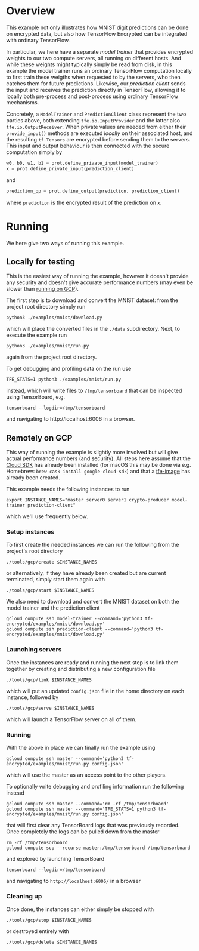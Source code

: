 # Overview

This example not only illustrates how MNIST digit predictions can be done on encrypted data, but also how TensorFlow Encrypted can be integrated with ordinary TensorFlow.

In particular, we here have a separate *model trainer* that provides encrypted weights to our two compute servers, all running on different hosts. And while these weights might typically simply be read from disk, in this example the model trainer runs an ordinary TensorFlow computation locally to first train these weigths when requested to by the servers, who then catches them for future predictions. Likewise, our *prediction client* sends the input and receives the prediction directly in TensorFlow, allowing it to locally both pre-process and post-process using ordinary TensorFlow mechanisms.

Concretely, a `ModelTrainer` and `PredictionClient` class represent the two parties above, both extending `tfe.io.InputProvider` and the latter also `tfe.io.OutputReceiver`. When private values are needed from either their `provide_input()` methods are executed *locally* on their associated host, and the resulting `tf.Tensors` are encrypted before sending them to the servers. This input and output behaviour is then connected with the secure computation simply by
```python
w0, b0, w1, b1 = prot.define_private_input(model_trainer)
x = prot.define_private_input(prediction_client)
```
and
```python
prediction_op = prot.define_output(prediction, prediction_client)
```
where `prediction` is the encrypted result of the prediction on `x`.

# Running

We here give two ways of running this example.

## Locally for testing

This is the easiest way of running the example, however it doesn't provide any security and doesn't give accurate performance numbers (may even be slower than [running on GCP](#remotely-on-gcp)).

The first step is to download and convert the MNIST dataset: from the project root directory simply run
```shell
python3 ./examples/mnist/download.py
```
which will place the converted files in the `./data` subdirectory. Next, to execute the example run
```shell
python3 ./examples/mnist/run.py
```
again from the project root directory.

To get debugging and profiling data on the run use
```shell
TFE_STATS=1 python3 ./examples/mnist/run.py
```
instead, which will write files to `/tmp/tensorboard` that can be inspected using TensorBoard, e.g.
```shell
tensorboard --logdir=/tmp/tensorboard
```
and navigating to http://localhost:6006 in a browser.

## Remotely on GCP

This way of running the example is slightly more involved but will give actual performance numbers (and security). All steps here assume that the [Cloud SDK](https://cloud.google.com/sdk/) has already been installed (for macOS this may be done via e.g. Homebrew: `brew cask install google-cloud-sdk`) and that a [tfe-image](../../tools/gcp/#base-image) has already been created.

This example needs the following instances to run
```shell
export INSTANCE_NAMES="master server0 server1 crypto-producer model-trainer prediction-client"
```
which we'll use frequently below.

### Setup instances

To first create the needed instances we can run the following from the project's root directory
```shell
./tools/gcp/create $INSTANCE_NAMES
```
or alternatively, if they have already been created but are current terminated, simply start them again with
```shell
./tools/gcp/start $INSTANCE_NAMES
```

We also need to download and convert the MNIST dataset on both the model trainer and the prediction client
```shell
gcloud compute ssh model-trainer --command='python3 tf-encrypted/examples/mnist/download.py'
gcloud compute ssh prediction-client --command='python3 tf-encrypted/examples/mnist/download.py'
```

### Launching servers

Once the instances are ready and running the next step is to link them together by creating and distributing a new configuration file
```shell
./tools/gcp/link $INSTANCE_NAMES
```
which will put an updated `config.json` file in the home directory on each instance, followed by
```shell
./tools/gcp/serve $INSTANCE_NAMES
```
which will launch a TensorFlow server on all of them.

### Running

With the above in place we can finally run the example using
```shell
gcloud compute ssh master --command='python3 tf-encrypted/examples/mnist/run.py config.json'
```
which will use the master as an access point to the other players.

To optionally write debugging and profiling information run the following instead
```shell
gcloud compute ssh master --command='rm -rf /tmp/tensorboard'
gcloud compute ssh master --command='TFE_STATS=1 python3 tf-encrypted/examples/mnist/run.py config.json'
```
that will first clear any TensorBoard logs that was previously recorded. Once completely the logs can be pulled down from the master
```shell
rm -rf /tmp/tensorboard
gcloud compute scp --recurse master:/tmp/tensorboard /tmp/tensorboard
```
and explored by launching TensorBoard
```shell
tensorboard --logdir=/tmp/tensorboard
```
and navigating to `http://localhost:6006/` in a browser

### Cleaning up

Once done, the instances can either simply be stopped with
```shell
./tools/gcp/stop $INSTANCE_NAMES
```
or destroyed entirely with
```shell
./tools/gcp/delete $INSTANCE_NAMES
```